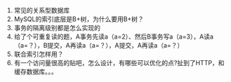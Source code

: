 1. 常见的关系型数据库
2. MySQL的索引底层是B+树，为什么要用B+树？
3. 事务的隔离级别都是怎么实现的
4. 给了个可重复读的题，A事务先读a（a=2）、然后B事务写a（a=3），A读a（a=？），B提交，A再读a（a=？），A提交，A再读a（a=？）
5. 联合索引怎样用？
6. 有一个访问量很高的贴吧，怎么设计，有哪些可以优化的点?扯到了HTTP，和缓存数据库。。。